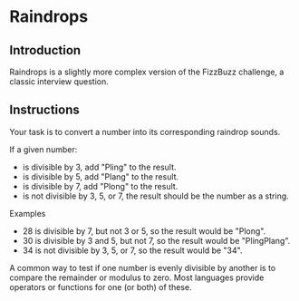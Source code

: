 # Raindrops

## Introduction

Raindrops is a slightly more complex version of the FizzBuzz challenge, a classic interview question.

## Instructions

Your task is to convert a number into its corresponding raindrop sounds.

If a given number:

  -  is divisible by 3, add "Pling" to the result.
  -  is divisible by 5, add "Plang" to the result.
  -  is divisible by 7, add "Plong" to the result.
  -  is not divisible by 3, 5, or 7, the result should be the number as a string.


Examples

 -   28 is divisible by 7, but not 3 or 5, so the result would be "Plong".
 -   30 is divisible by 3 and 5, but not 7, so the result would be "PlingPlang".
 -   34 is not divisible by 3, 5, or 7, so the result would be "34".

A common way to test if one number is evenly divisible by another is to compare the remainder or modulus to zero. Most languages provide operators or functions for one (or both) of these.
